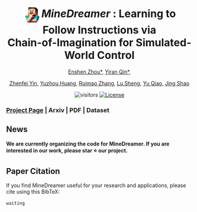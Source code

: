 

<div align="center">
<h1><img src="img/logo.png" alt="Logo" style="height:50px;vertical-align:middle"><i>MineDreamer</i> : Learning to Follow Instructions via </center> <br> <center>Chain-of-Imagination for Simulated-World Control </h1>
  
[Enshen Zhou*](https://github.com/Zhoues), [Yiran Qin*](https://github.com/IranQin),

[Zhenfei Yin](https://scholar.google.com.hk/citations?user=ngPR1dIAAAAJ&hl=zh-CN), [Yuzhou Huang](https://github.com/yuzhou914), [Ruimao Zhang](http://www.zhangruimao.site/), [Lu Sheng](https://scholar.google.com/citations?user=_8lB7xcAAAAJ&hl=zh-CN), [Yu Qiao](https://scholar.google.com/citations?user=gFtI-8QAAAAJ&hl=en), [Jing Shao](https://scholar.google.com.hk/citations?user=VU5ObUwAAAAJ&hl=zh-CN)


![visitors](https://visitor-badge.laobi.icu/badge?page_id=zhoues.MineDreamer&left_color=green&right_color=red)
[![License](https://img.shields.io/badge/License-Apache-green.svg "License")](https://www.apache.org/licenses/LICENSE-2.0)
</div>

### [Project Page](https://sites.google.com/view/minedreamer) | Arxiv | PDF | Dataset


## News
**We are currently organizing the code for MineDreamer. If you are interested in our work, please star ⭐ our project.**



## Paper Citation
If you find MineDreamer useful for your research and applications, please cite using this BibTeX:
```
waiting
```
